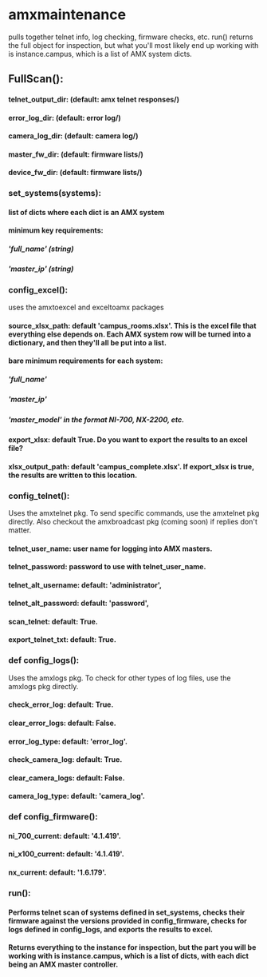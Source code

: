 # amxmaintenance
pulls together telnet info, log checking, firmware checks, etc.
run() returns the full object for inspection, but what you'll most likely end up working with is instance.campus, which is a list of AMX system dicts.


## FullScan():
#### telnet_output_dir: (default: amx telnet responses/)
#### error_log_dir: (default: error log/)
#### camera_log_dir: (default: camera log/)
#### master_fw_dir: (default: firmware lists/)
#### device_fw_dir: (default: firmware lists/)

### set_systems(systems):
#### list of dicts where each dict is an AMX system
#### minimum key requirements:
##### 'full_name' (string)
##### 'master_ip' (string)

### config_excel():
uses the amxtoexcel and exceltoamx packages
#### <b>source_xlsx_path</b>: default 'campus_rooms.xlsx'. This is the excel file that everything else depends on. Each AMX system row will be turned into a dictionary, and then they'll all be put into a list.
#### bare minimum requirements for each system:
##### 'full_name'
##### 'master_ip'
##### 'master_model' in the format NI-700, NX-2200, etc.
#### export_xlsx: default True. Do you want to export the results to an excel file?
#### xlsx_output_path: default 'campus_complete.xlsx'. If export_xlsx is true, the results are written to this location.

### config_telnet():
Uses the amxtelnet pkg. To send specific commands, use the amxtelnet pkg directly. Also checkout the amxbroadcast pkg (coming soon) if replies don't matter.

#### telnet_user_name: user name for logging into AMX masters.
#### telnet_password: password to use with telnet_user_name.
#### telnet_alt_username: default: 'administrator',
#### telnet_alt_password: default: 'password',
#### scan_telnet: default: True. 
#### export_telnet_txt: default: True.

### def config_logs():
Uses the amxlogs pkg. To check for other types of log files, use the amxlogs pkg directly.

#### check_error_log: default: True.
#### clear_error_logs: default: False.
#### error_log_type: default: 'error_log'.
#### check_camera_log: default: True.
#### clear_camera_logs: default: False.
#### camera_log_type: default: 'camera_log'.

### def config_firmware():
#### ni_700_current: default: '4.1.419'.
#### ni_x100_current: default: '4.1.419'.
#### nx_current: default: '1.6.179'.

### run():
#### Performs telnet scan of systems defined in set_systems, checks their firmware against the versions provided in config_firmware, checks for logs defined in config_logs, and exports the results to excel.
#### Returns everything to the instance for inspection, but the part you will be working with is instance.campus, which is a list of dicts, with each dict being an AMX master controller.
